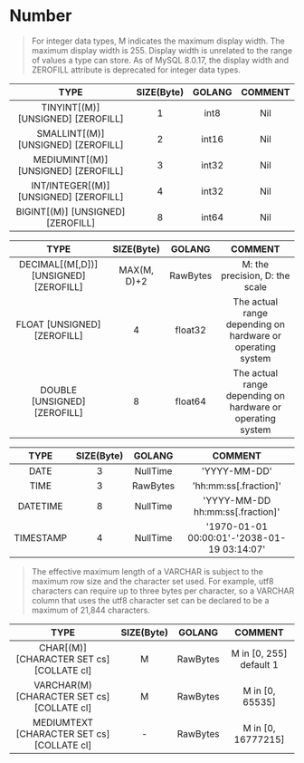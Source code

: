 
# Number

> For integer data types, M indicates the maximum display width. 
> The maximum display width is 255. Display width is unrelated to the range of values a type can store.
> As of MySQL 8.0.17, the display width and ZEROFILL attribute is deprecated for integer data types.


| TYPE                                           | SIZE\(Byte\) | GOLANG | COMMENT                   |
|:----------------------------------------------:|:------------:|:------:|:-------------------------:|
| TINYINT\[\(M\)\] \[UNSIGNED\] \[ZEROFILL\]     | 1            | int8   | Nil                       |
| SMALLINT\[\(M\)\] \[UNSIGNED\] \[ZEROFILL\]    | 2            | int16  | Nil                       |
| MEDIUMINT\[\(M\)\] \[UNSIGNED\] \[ZEROFILL\]   | 3            | int32  | Nil                       |
| INT/INTEGER\[\(M\)\] \[UNSIGNED\] \[ZEROFILL\] | 4            | int32  | Nil                       |
| BIGINT\[\(M\)\] \[UNSIGNED\] \[ZEROFILL\]      | 8            | int64  | Nil                       |

| TYPE                                             | SIZE\(Byte\)   | GOLANG        | COMMENT                                                    |
|:------------------------------------------------:|:--------------:|:-------------:|:----------------------------------------------------------:|
| DECIMAL\[\(M\[,D\]\)\] \[UNSIGNED\] \[ZEROFILL\] | MAX\(M, D\)\+2 | RawBytes      |  M: the precision, D: the scale                            |
| FLOAT \[UNSIGNED\] \[ZEROFILL\]                  | 4              | float32       | The actual range depending on hardware or operating system |
| DOUBLE \[UNSIGNED\] \[ZEROFILL\]                 | 8              | float64       | The actual range depending on hardware or operating system |

| TYPE      | SIZE\(Byte\) | GOLANG   | COMMENT                                          |
|:---------:|:------------:|:--------:|:------------------------------------------------:|
| DATE      | 3            | NullTime | 'YYYY\-MM\-DD'                                   |
| TIME      | 3            | RawBytes | 'hh:mm:ss\[\.fraction\]'                         |
| DATETIME  | 8            | NullTime | 'YYYY\-MM\-DD hh:mm:ss\[\.fraction\]'            |
| TIMESTAMP | 4            | NullTime | '1970\-01\-01 00:00:01'\-'2038\-01\-19 03:14:07' |

> The effective maximum length of a VARCHAR is subject to the maximum row size and the character set used. 
> For example, utf8 characters can require up to three bytes per character, 
> so a VARCHAR column that uses the utf8 character set can be declared to be a maximum of 21,844 characters.

| TYPE                                              | SIZE\(Byte\) | GOLANG   | COMMENT                   |
|:-------------------------------------------------:|:------------:|:--------:|:-------------------------:|
| CHAR\[\(M\)\] \[CHARACTER SET cs\] \[COLLATE cl\] | M            | RawBytes | M in \[0, 255\] default 1 |
| VARCHAR\(M\) \[CHARACTER SET cs\] \[COLLATE cl\]  | M            | RawBytes | M in \[0, 65535\]         |
| MEDIUMTEXT \[CHARACTER SET cs\] \[COLLATE cl\]    | \-           | RawBytes | M in \[0, 16777215\]      |
